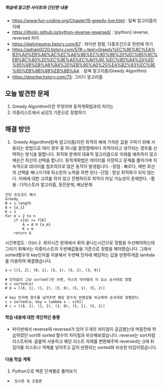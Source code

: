 ##### 학습에 참고한 사이트와 간단한 내용 
* https://www.fun-coding.org/Chapter19-greedy-live.html : 탐욕 알고리즘의 이해
* https://itholic.github.io/python-reverse-reversed/ : [python] reverse, reversed 차이
* https://dailyheumsi.tistory.com/67 : 파이썬 정렬, 다중조건으로 한번에 하기
* https://adrian0220.tistory.com/57#:~:text=Greedy%EC%95%8C%EA%B3%A0%EB%A6%AC%EC%A6%98%EC%9D%98%20%EC%B5%9C%EB%8C%80%20%EC%9E%A5%EC%A0%90,%EC%9D%84%20%ED%95%98%EB%A9%B4%20%EB%90%A0%20%EA%B2%83%EC%9E%85%EB%8B%88%EB%8B%A4. : 탐욕 알고리즘(Greedy Algorithm)
* https://doorbw.tistory.com/75: 그리디 알고리즘

## 오늘 발견한 문제 
1. Greedy Algorithm이란 무엇이며 동적계획법과의 차이는
2. 이중리스트에서 a[i][1] 기준으로 정렬하기

## 해결 방안 
1.  Greedy Algorithm(탐욕 알고리즘)이란 최적의 해에 가까운 값을 구하기 위해 사용되는 방법으로 여러 경우 중 하나를 결정할때마다 최적이라고 생각되는 경우를 선택하는 방식을 말합니다. 최적화 문제의 대표적 알고리즘으로 미래를 예측하지 않고 매순간 최선의 선택을 합니다. 동적계획법은 데이터를 저장하고 문제를 풀어가며 지속적으로 데이터를 참조하므로 많은 동작이 발생됩니다.
-장점 : 빠르다, 매번 최선의 선택을 해나가기에 최소한의 노력을 하면 된다
-단점 : 항상 최적화가 되지 않는다. 미래에 대한 고려를 하지 않고 진행하므로 최적이 아닐 가능성이 존재한다.
-활용 : 다익스트라 알고리즘, 동전문제, 배낭문제
```
간단 슈도코드 예시
Greedy
N = s.length
A = {a_1}
K = 1
For m = 2 to n
	if s[m] >= f[K]
		A = A U {a_m}
		K = m
	return A 
```
시간복잡도 : O(n)
2. 회의시간 문제에서 회의 끝나는시간으로 정렬을 우선해야하는데 그러기 위해서는 이중리스트의 두번째값들을 기준으로 정렬을 해야했습니다. 그래서 sorted함수의 key인자를 이용해서 두번째 인자에 해당하는 값을 반환하게끔 lambda를 이용하여 해결했습니다.
```
a = [(1, 2), (0, 1), (5, 1), (5, 2), (3, 0)]

# 인자없이 그냥 sorted()만 쓰면, 리스트 아이템의 각 요소 순서대로 정렬
b = sorted(a)
# b = [(0, 1), (1, 2), (3, 0), (5, 1), (5, 2)]

# key 인자에 함수를 넘겨주면 해당 함수의 반환값을 비교하여 순서대로 정렬한다.
c = sorted(a, key = lambda x : x[0])
# c = [(0, 1), (1, 2), (3, 0), (5, 1), (5, 2)]
```

#### 학습 내용에 대한 개인적인 총평 
- 파이썬에서 reverse와 reversed가 있어 두개의 차이점이 궁금했는데 며칠전에 학습하였던 sort와 sorted 함수의 차이점과 비슷해보였습니다. reverse는 sort처럼 리스트뒤에 .을붙여 사용하고 해당 리스트 자체를 변환해주며 reversed는 ()에 뒤집어줄 리스트나 객체를 넣어주고 값이 반환되는 sorted와 비슷한 타입이였습니다.

#### 다음 학습 계획 
1. Python으로 백준 단계별로 풀어보기
*      정수론 및 조합론
